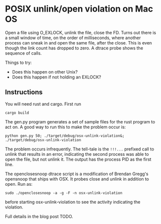 # POSIX unlink/open violation on Mac OS

Open a file using O_EXLOCK, unlink the file, close the FD.
Turns out there is a small window of time, on the order of milliseconds, where
another process can sneak in and open the same file, after the close. This is
even though the link count has dropped to zero. A dtrace probe shows the
sequence of calls.

Things to try:
- Does this happen on other Unix?
- Does this happen if not holding an EXLOCK?

## Instructions

You will need rust and cargo. First run

    cargo build

The gen.py program generates a set of sample files for the rust program to act
on. A good way to run this to make the problem occur is:

    python gen.py 50; ./target/debug/osx-unlink-violation&; ./target/debug/osx-unlink-violation

The problem occurs infrequently. The tell-tale is the `!!!...` prefixed call to
unlink that results in an error, indicating the second process was able to open
the file, but not unlink it. The output has the process PID as the first line.

The openclosesnoop dtrace script is a modification of Brendan Gregg's opensnoop
that ships with OSX. It probes close and unlink in addition to open. Run as:

    sudo ./openclosesnoop -a -g -F -n osx-unlink-violation

before starting osx-unlink-violation to see the activity indicating the violation.

Full details in the blog post TODO.
